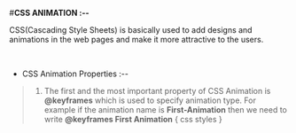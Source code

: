 #**CSS ANIMATION :--**

CSS(Cascading Style Sheets) is basically used to add designs and animations in the web pages and make it more attractive to the users.

<br/>

*   CSS Animation Properties :--


> 1. The first and the most important property of CSS Animation is **@keyframes** which is used to specify animation type. For example if the animation name is **First-Animation** then we need to write **@keyframes First Animation** { css styles }